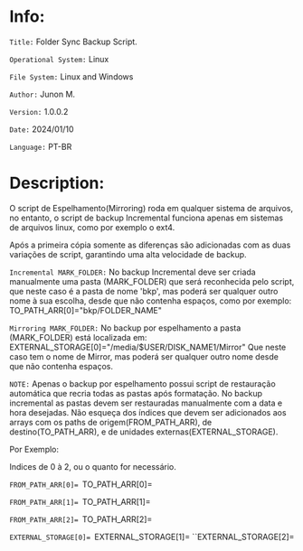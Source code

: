 # Info:

`Title:` Folder Sync Backup Script.

`Operational System:` Linux

`File System:` Linux and Windows

`Author:` Junon M.

`Version:` 1.0.0.2

`Date:` 2024/01/10

`Language:` PT-BR

# Description: 

O script de Espelhamento(Mirroring) roda em qualquer sistema de arquivos, no entanto, o script de backup Incremental funciona apenas em sistemas de arquivos linux, como por exemplo o ext4. 

Após a primeira cópia somente as diferenças são adicionadas com as duas variações de script, garantindo uma alta velocidade de backup.

`Incremental MARK_FOLDER:`
No backup Incremental deve ser criada manualmente uma pasta (MARK_FOLDER) que será reconhecida pelo script, que neste caso é a pasta de nome 'bkp', mas poderá ser qualquer outro nome à sua escolha, desde que não contenha espaços, como por exemplo:
TO_PATH_ARR[0]="bkp/FOLDER_NAME"

`Mirroring MARK_FOLDER:`
No backup por espelhamento a pasta (MARK_FOLDER) está localizada em:
EXTERNAL_STORAGE[0]="/media/$USER/DISK_NAME1/Mirror"
Que neste caso tem o nome de Mirror, mas poderá ser qualquer 
outro nome desde que não contenha espaços.

`NOTE:` Apenas o backup por espelhamento possui script de restauração automática que recria todas as pastas após formatação. No backup incremental as pastas devem ser restauradas manualmente com a data e hora desejadas.
Não esqueça dos índices que devem ser adicionados aos arrays com os paths de origem(FROM_PATH_ARR), de destino(TO_PATH_ARR), e de unidades externas(EXTERNAL_STORAGE).

Por Exemplo:

Indices de 0 à 2, ou o quanto for necessário.
           
``FROM_PATH_ARR[0]=
``TO_PATH_ARR[0]=

``FROM_PATH_ARR[1]=
``TO_PATH_ARR[1]=

``FROM_PATH_ARR[2]=
``TO_PATH_ARR[2]=

``EXTERNAL_STORAGE[0]=
``EXTERNAL_STORAGE[1]=
``EXTERNAL_STORAGE[2]=


